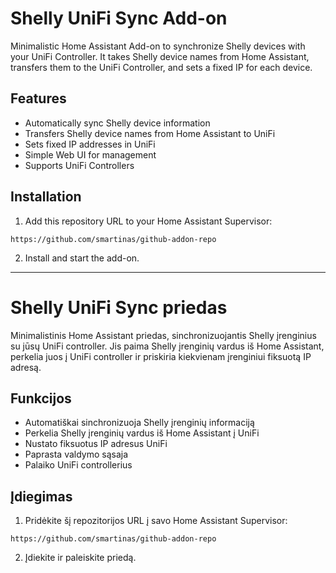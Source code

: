 # Shelly UniFi Sync Add-on

Minimalistic Home Assistant Add-on to synchronize Shelly devices with your UniFi Controller. It takes Shelly device names from Home Assistant, transfers them to the UniFi Controller, and sets a fixed IP for each device.

## Features

* Automatically sync Shelly device information
* Transfers Shelly device names from Home Assistant to UniFi
* Sets fixed IP addresses in UniFi
* Simple Web UI for management
* Supports UniFi Controllers

## Installation

1. Add this repository URL to your Home Assistant Supervisor:

```
https://github.com/smartinas/github-addon-repo
```

2. Install and start the add-on.

---

# Shelly UniFi Sync priedas

Minimalistinis Home Assistant priedas, sinchronizuojantis Shelly įrenginius su jūsų UniFi controller. Jis paima Shelly įrenginių vardus iš Home Assistant, perkelia juos į UniFi controller ir priskiria kiekvienam įrenginiui fiksuotą IP adresą.

## Funkcijos

* Automatiškai sinchronizuoja Shelly įrenginių informaciją
* Perkelia Shelly įrenginių vardus iš Home Assistant į UniFi
* Nustato fiksuotus IP adresus UniFi
* Paprasta valdymo sąsaja
* Palaiko UniFi controllerius

## Įdiegimas

1. Pridėkite šį repozitorijos URL į savo Home Assistant Supervisor:

```
https://github.com/smartinas/github-addon-repo
```

2. Įdiekite ir paleiskite priedą.
